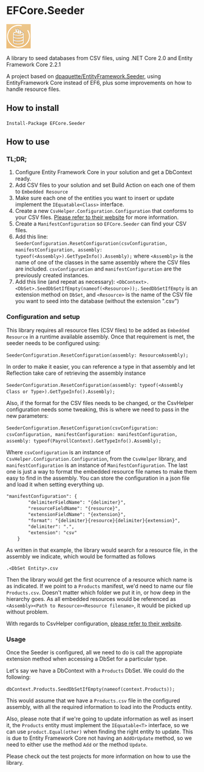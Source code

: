 # EFCore.Seeder
![alt text][logo]

A library to seed databases from CSV files, using .NET Core 2.0 and Entity Framework Core 2.2.1

A project based on [dpaquette/EntityFramework.Seeder](https://github.com/dpaquette/EntityFramework.Seeder), using EntityFramework Core instead of EF6, plus some improvements on how to handle resource files.

## How to install

`Install-Package EFCore.Seeder`

## How to use

### TL;DR;
1. Configure Entity Framework Core in your solution and get a DbContext ready.
2. Add CSV files to your solution and set Build Action on each one of them to ```Embedded Resource```
3. Make sure each one of the entities you want to insert or update implement the ```IEquatable<Class>``` interface.
4. Create a new ```CsvHelper.Configuration.Configuration``` that conforms to your CSV files. [Please refer to their website](https://joshclose.github.io/CsvHelper/getting-started/) for more information.
5. Create a ```ManifestConfiguration``` so ```EFCore.Seeder``` can find your CSV files.
6. Add this line: ```SeederConfiguration.ResetConfiguration(csvConfiguration, manifestConfiguration, assembly: typeof(<Assembly>).GetTypeInfo().Assembly);``` where ```<Assembly>``` is the name of one of the classes in the same assembly where the CSV files are included. ```csvConfiguration``` and ```manifestConfiguration``` are the previously created instances.
7. Add this line (and repeat as necessary): ```<DbContext>.<DbSet>.SeedDbSetIfEmpty(nameof(<Resource>));```. ```SeedDbSetIfEmpty``` is an extension method on ```DbSet```, and ```<Resource>``` is the name of the CSV file you want to seed into the database (without the extension ".csv")

### Configuration and setup

This library requires all resource files (CSV files) to be added as `Embedded Resource` in a runtime available assembly. Once that requirement is met, the seeder needs to be configured using:

`SeederConfiguration.ResetConfiguration(assembly: ResourceAssembly);`

In order to make it easier, you can reference a type in that assembly and let Reflection take care of retrieving the assembly instance

`SeederConfiguration.ResetConfiguration(assembly: typeof(<Assembly Class or Type>).GetTypeInfo().Assembly);`

Also, if the format for the CSV files needs to be changed, or the CsvHelper configuration needs some tweaking, this is where we need to pass in the new parameters:

`SeederConfiguration.ResetConfiguration(csvConfiguration: csvConfiguration, manifestConfiguration: manifestConfiguration, assembly: typeof(PayrollContext).GetTypeInfo().Assembly);`

Where `csvConfiguration` is an instance of `CsvHelper.Configuration.Configuration`, from the `CsvHelper` library, and `manifestConfiguration` is an instance of `ManifestConfiguration`. The last one is just a way to format the embedded resource file names to make them easy to find in the assembly. You can store the configuration in a json file and load it when setting everything up.

```
"manifestConfiguration": {
        "delimiterFieldName": "{delimiter}",
        "resourceFieldName": "{resource}",
        "extensionFieldName": "{extension}",
        "format": "{delimiter}{resource}{delimiter}{extension}",
        "delimiter": ".",
        "extension": "csv"
    }
```
As written in that example, the library would search for a resource file, in the assembly we indicate, which would be formatted as follows
```
.<DbSet Entity>.csv
```
Then the library would get the first ocurrence of a resource which name is as indicated. If we point to a ```Products``` manifest, we'd need to name our file ```Products.csv```. Doesn't matter which folder we put it in, or how deep in the hierarchy goes. As all embedded resources would be referenced as ```<Assembly><Path to Resource><Resource filename>```, it would be picked up without problem.

With regards to CsvHelper configuration, [please refer to their website](https://joshclose.github.io/CsvHelper/getting-started/).

### Usage

Once the Seeder is configured, all we need to do is call the appropiate extension method when accessing a DbSet for a particular type.

Let's say we have a DbContext with a `Products` DbSet. We could do the following:

`dbContext.Products.SeedDbSetIfEmpty(nameof(context.Products));`

This would assume that we have a `Products.csv` file in the configured assembly, with all the required information to load into the Products entity.

Also, please note that if we're going to update information as well as insert it, the `Products` entity must implement the `IEquatable<T>` interface, so we can use `product.Equal(other)` when finding the right entity to update. This is due to Entity Framework Core not having an `AddOrUpdate` method, so we need to either use the method `Add` or the method `Update`.

Please check out the test projects for more information on how to use the library.

[logo]: https://github.com/DanielAltamirano/EFCore.Seeder/raw/master/EFSeederIcon.png "EFCore.Seeder"
